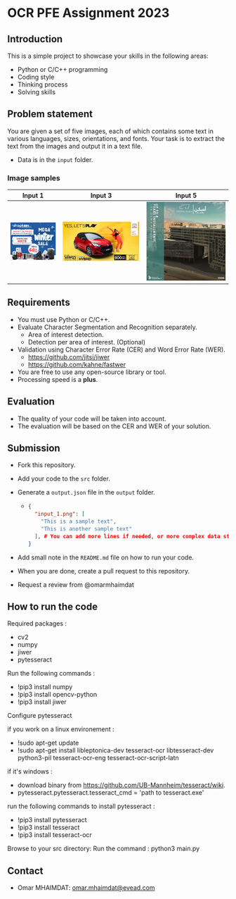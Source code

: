 # OCR PFE Assignment 2023

## Introduction

This is a simple project to showcase your skills in the following areas:

- Python or C/C++ programming
- Coding style
- Thinking process
- Solving skills

## Problem statement

You are given a set of five images, each of which contains some text in various languages, sizes, orientations, and fonts. Your task is to extract the text from the images and output it in a text file.

- Data is in the `input` folder.

### Image samples

| Input 1                       | Input 3                       | Input 5                       |
| ----------------------------- | ----------------------------- | ----------------------------- |
| ![Input 1](input/input_1.png) | ![Input 3](input/input_3.png) | ![Input 5](input/input_5.png) |

## Requirements

- You must use Python or C/C++.
- Evaluate Character Segmentation and Recognition separately.
  - Area of interest detection.
  - Detection per area of interest. (Optional)
- Validation using Character Error Rate (CER) and Word Error Rate (WER).
  - <https://github.com/jitsi/jiwer>
  - <https://github.com/kahne/fastwer>
- You are free to use any open-source library or tool.
- Processing speed is a **plus**.

## Evaluation

- The quality of your code will be taken into account.
- The evaluation will be based on the CER and WER of your solution.

## Submission

- Fork this repository.
- Add your code to the `src` folder.
- Generate a `output.json` file in the `output` folder.

  - ```json
    {
      "input_1.png": [
        "This is a sample text",
        "This is another sample text"
      ], # You can add more lines if needed, or more complex data structures
    }
    ```

- Add small note in the `README.md` file on how to run your code.
- When you are done, create a pull request to this repository.
- Request a review from @omarmhaimdat

## How to run the code
Required packages :

- cv2
- numpy
- jiwer
- pytesseract

Run the following commands :

- !pip3 install numpy
- !pip3 install opencv-python
- !pip3 install jiwer

Configure pytesseract

if you work on a linux environement :
- !sudo apt-get update
- !sudo apt-get install libleptonica-dev tesseract-ocr libtesseract-dev python3-pil tesseract-ocr-eng tesseract-ocr-script-latn

if it's windows :
- download binary from https://github.com/UB-Mannheim/tesseract/wiki.
- pytesseract.pytesseract.tesseract_cmd = 'path to tesseract.exe'

run the following commands to install pytesseract :
- !pip3 install pytesseract
- !pip3 install tesseract
- !pip3 install tesseract-ocr


Browse to your src directory:
Run the command :
python3 main.py

## Contact

- Omar MHAIMDAT: omar.mhaimdat@evead.com

































